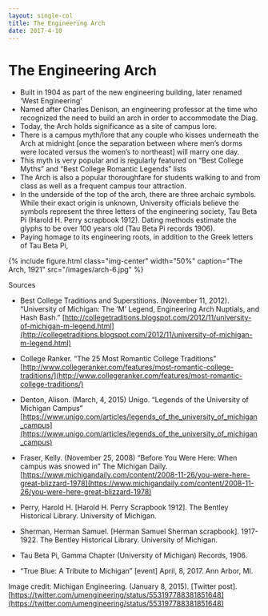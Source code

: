 ```yaml
---
layout: single-col
title: The Engineering Arch
date: 2017-4-10
---
```


# The Engineering Arch

- Built in 1904 as part of the new engineering building, later renamed ‘West Engineering’
- Named after Charles Denison, an engineering professor at the time who recognized the need to build an arch in order to accommodate the Diag.
- Today, the Arch holds significance as a site of campus lore.
- There is a campus myth/lore that any couple who kisses underneath the Arch at midnight [once the separation between where men’s dorms were located versus the women’s to northeast] will marry one day.
- This myth is very popular and is regularly featured on “Best College Myths” and “Best College Romantic Legends” lists
- The Arch is also a popular thoroughfare for students walking to and from class as well as a frequent campus tour attraction.
- In the underside of the top of the arch, there are three archaic symbols. While their exact origin is unknown, University officials believe the symbols represent the three letters of the engineering society, Tau Beta Pi (Harold H. Perry scrapbook 1912). Dating methods estimate the glyphs to be over 100 years old (Tau Beta Pi records 1906).
- Paying homage to its engineering roots, in addition to the Greek letters of Tau Beta Pi, 

{% include figure.html class="img-center" width="50%" caption="The Arch, 1921" src="/images/arch-6.jpg" %}

Sources

- Best College Traditions and Superstitions. (November 11, 2012). “University of Michigan: The ‘M’ Legend, Engineering Arch Nuptials, and Hash Bash.”
[http://collegetraditions.blogspot.com/2012/11/university-of-michigan-m-legend.html](http://collegetraditions.blogspot.com/2012/11/university-of-michigan-m-legend.html)

- College Ranker. “The 25 Most Romantic College Traditions” [http://www.collegeranker.com/features/most-romantic-college-traditions/](http://www.collegeranker.com/features/most-romantic-college-traditions/)

- Denton, Alison. (March, 4, 2015) Unigo. “Legends of the University of Michigan Campus”
	[https://www.unigo.com/articles/legends_of_the_university_of_michigan_campus](https://www.unigo.com/articles/legends_of_the_university_of_michigan_campus) 
	
- Fraser, Kelly. (November 25, 2008) “Before You Were Here: When campus was snowed in” The Michigan Daily. [https://www.michigandaily.com/content/2008-11-26/you-were-here-great-blizzard-1978](https://www.michigandaily.com/content/2008-11-26/you-were-here-great-blizzard-1978)

- Perry, Harold H. [Harold H. Perry Scrapbook 1912]. The Bentley Historical Library. University of Michigan.

- Sherman, Herman Samuel. [Herman Samuel Sherman scrapbook]. 1917-1922. The Bentley Historical Library. University of Michigan. 

- Tau Beta Pi, Gamma Chapter (University of Michigan) Records, 1906.

- “True Blue: A Tribute to Michigan” [event] April, 8, 2017. Ann Arbor, MI.


Image credit:
Michigan Engineering. (January 8, 2015). [Twitter post].
[https://twitter.com/umengineering/status/553197788381851648](https://twitter.com/umengineering/status/553197788381851648) 
